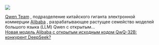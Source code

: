 <!--2025-03-06 14:16:34-->
<div class="yb">
  <div class="rss smaller1 habr"><img src="https://habrastorage.org/getpro/habr/upload_files/144/f76/6e8/144f766e8d1e441640136415a5e49415.png" /><p><a href="https://qwenlm.github.io/about/">Qwen Team</a>&nbsp;, подразделение китайского гиганта электронной коммерции&nbsp;<a href="https://www.alibaba.com/">Alibaba</a>&nbsp;, разрабатывающее растущее семейство моделей большого языка (LLM) Qwen с открытым... <br><a class="light" href="https://habr.com/ru/companies/bothub/news/888602/?utm_source=habrahabr&utm_medium=rss&utm_campaign=888602">Новая модель Alibaba с открытым исходным кодом QwQ-32B: конкурент DeepSeek?</a></div>
</div>
